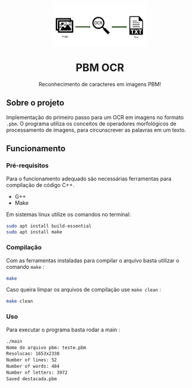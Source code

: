 
<!-- PROJECT LOGO -->
<br />
<p align="center">
  <a href="https://github.com/yohanalexander/character-recognition">
    <img src="ocr.png" alt="Logo" width="50%" height="50%">
  </a>

  <h1 align="center">PBM OCR</h1>

  <p align="center">
    Reconhecimento de caracteres em imagens PBM!
    <br />


<!-- ABOUT THE PROJECT -->
## Sobre o projeto

Implementação do primeiro passo para um OCR em imagens no formato `.pbm`. O programa utiliza os conceitos de operadores morfológicos de processamento de imagens, para circunscrever as palavras em um texto.

<!-- GETTING STARTED -->
## Funcionamento

### Pré-requisitos

Para o funcionamento adequado são necessárias ferramentas para compilação de código C++.
* G++
* Make

Em sistemas linux utilize os comandos no terminal:
```sh
sudo apt install build-essential
sudo apt install make
```

### Compilação

Com as ferramentas instaladas para compilar o arquivo basta utilizar o comando `make` :
```sh
make
```
Caso queira limpar os arquivos de compilação use `make clean` :
```sh
make clean
```

<!-- USAGE EXAMPLES -->
### Uso
Para executar o programa basta rodar a main :
```sh
./main
Nome do arquivo pbm: teste.pbm
Resolucao: 1653x2338
Number of lines: 52
Number of words: 484
Number of letters: 3972
Saved destacada.pbm
```

